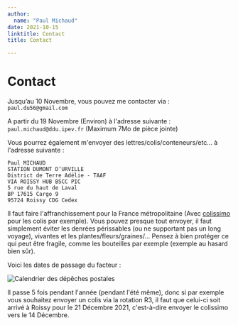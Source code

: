 ```yaml
---
author:
  name: "Paul Michaud"
date: 2021-10-15
linktitle: Contact
title: Contact

---
```

# Contact

Jusqu’au 10 Novembre, vous pouvez me contacter via : `paul.du56@gmail.com`

A partir du 19 Novembre (Environ) à l'adresse suivante : `paul.michaud@ddu.ipev.fr` (Maximum 7Mo de pièce jointe)

Vous pourrez également m'envoyer des lettres/colis/conteneurs/etc... à l'adresse suivante :

```
Paul MICHAUD
STATION DUMONT D’URVILLE
District de Terre Adélie - TAAF
VIA ROISSY HUB BSCC PIC
5 rue du haut de Laval
BP 17615 Cargo 9
95724 Roissy CDG Cedex
```

Il faut faire l'affranchissement pour la France métropolitaine (Avec [colissimo](https://www.laposte.fr/tarif-colissimo) pour les colis par exemple). Vous pouvez presque tout envoyer, il faut simplement éviter les denrées périssables (ou ne supportant pas un long voyage), vivantes et les plantes/fleurs/graines/...
Pensez à bien protéger ce qui peut être fragile, comme les bouteilles par exemple (exemple au hasard bien sûr).

Voici les dates de passage du facteur :

![Calendrier des dépêches postales](/calendrier_depeches_postales.png)

Il passe 5 fois pendant l'année (pendant l'été même), donc si par exemple vous souhaitez envoyer un colis via la rotation R3, il faut que celui-ci soit arrivé à Roissy pour le 21 Décembre 2021, c'est-à-dire envoyer le colissimo vers le 14 Décembre.